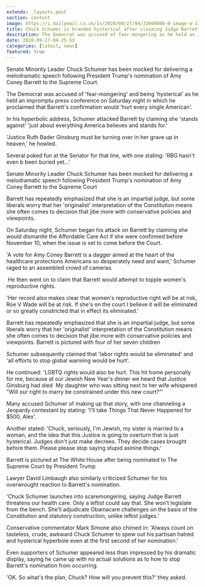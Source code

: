 ```yaml
---
extends: _layouts.post
section: content
image: https://i.dailymail.co.uk/1s/2020/09/27/04/33669800-0-image-a-13_1601176699240.jpg 
title: Chuck Schumer is branded hysterical after claiming Judge Barrett will hurt every single American 
description: The Democrat was accused of fear-mongering as he held an impromptu press conference in New York City on Saturday night 
date: 2020-09-27-04-25-53 
categories: [latest, news] 
featured: true 
--- 
```

Senate Minority Leader Chuck Schumer has been mocked for delivering a melodramatic speech following President Trump's nomination of Amy Coney Barrett to the Supreme Court. 

The Democrat was accused of 'fear-mongering' and being 'hysterical' as he held an impromptu press conference on Saturday night in which he proclaimed that Barrett's confirmation would 'hurt every single American'.

In his hyperbolic address, Schumer attacked Barrett by claiming she 'stands against' 'just about everything America believes and stands for.'

'Justice Ruth Bader Ginsburg must be turning over in her grave up in heaven,' he howled. 

Several poked fun at the Senator for that line, with one stating: 'RBG hasn't even b been buried yet...'

Senate Minority Leader Chuck Schumer has been mocked for delivering a melodramatic speech following President Trump's nomination of Amy Coney Barrett to the Supreme Court





Barrett has repeatedly emphasized that she is an impartial judge, but some liberals worry that her 'originalist' interpretation of the Constitution means she often comes to decision that jibe more with conservative policies and viewpoints. 

On Saturday night, Schumer began his attack on Barrett by claiming she would dismantle the Affordable Care Act if she were confirmed before November 10, when the issue is set to come before the Court.  

'A vote for Amy Coney Barrett is a dagger aimed at the heart of the healthcare protections Americans so desperately need and want,' Schumer raged to an assembled crowd of cameras. 

 He then went on to claim that Barrett would attempt to topple women's reproductive rights. 

'Her record also makes clear that women's reproductive right will be at risk, Roe V Wade will be at risk. If she's on the court I believe it will be eliminated or so greatly constricted that in effect its eliminated.' 

Barrett has repeatedly emphasized that she is an impartial judge, but some liberals worry that her 'originalist' interpretation of the Constitution means she often comes to decision that jibe more with conservative policies and viewpoints. Barrett is pictured with four of her seven children

Schumer subsequently claimed that 'labor rights would be eliminated' and 'all efforts to stop global warming would be hurt'.   

He continued: 'LGBTQ rights would also be hurt. This hit home personally for me, because at our Jewish New Year's dinner we heard that Justice Ginsburg had died  My daughter who was sitting next to her wife whispered "Will our right to marry be constrained under this new court?"'

Many accused Schumer of making up that story, with one channeling a Jeopardy contestant by stating: 'I'll take Things That Never Happened for $500, Alex'. 

Another stated: 'Chuck, seriously, I'm Jewish, my sister is married to a woman, and the idea that this Justice is going to overturn that is just hysterical. Judges don't just make decrees. They decide cases brought before them. Please please stop saying stupid asinine things.' 

Barrett is pictured at The White House after being nominated to The Supreme Court by President Trump



Lawyer David Limbaugh also similarly criticized Schumer for his overwrought reaction to Barrett's nomination. 

'Chuck Schumer launches into scaremongering, saying Judge Barrett threatens our health care. Only a leftist could say that. She won’t legislate from the bench. She’ll adjudicate Obamacare challenges on the basis of the Constitution and statutory construction, unlike leftist judges.'

Conservative commentator Mark Simone also chimed in: 'Always count on tasteless, crude, awkward Chuck Schumer to spew out his partisan hatred and hysterical hyperbole even at the first second of her nomination.'

Even supporters of Schumer appeared less than impressed by his dramatic display, saying he came up with no actual solutions as to how to stop Barrett's nomination from occurring. 

'OK. So what's the plan, Chuck? How will you prevent this?' they asked. 

